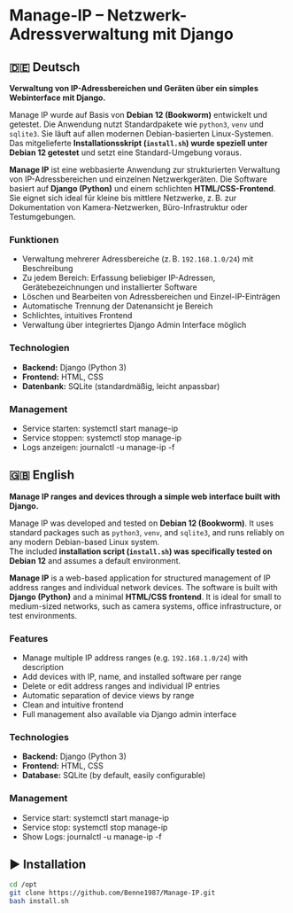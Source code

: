 # Manage-IP – Netzwerk-Adressverwaltung mit Django

## 🇩🇪 Deutsch
**Verwaltung von IP-Adressbereichen und Geräten über ein simples Webinterface mit Django.**

Manage IP wurde auf Basis von **Debian 12 (Bookworm)** entwickelt und getestet. Die Anwendung nutzt Standardpakete wie `python3`, `venv` und `sqlite3`. Sie läuft auf allen modernen Debian-basierten Linux-Systemen.  
Das mitgelieferte **Installationsskript (`install.sh`) wurde speziell unter Debian 12 getestet** und setzt eine Standard-Umgebung voraus.

**Manage IP** ist eine webbasierte Anwendung zur strukturierten Verwaltung von IP-Adressbereichen und einzelnen Netzwerkgeräten. Die Software basiert auf **Django (Python)** und einem schlichten **HTML/CSS-Frontend**. Sie eignet sich ideal für kleine bis mittlere Netzwerke, z. B. zur Dokumentation von Kamera-Netzwerken, Büro-Infrastruktur oder Testumgebungen.

### Funktionen
- Verwaltung mehrerer Adressbereiche (z. B. `192.168.1.0/24`) mit Beschreibung  
- Zu jedem Bereich: Erfassung beliebiger IP-Adressen, Gerätebezeichnungen und installierter Software  
- Löschen und Bearbeiten von Adressbereichen und Einzel-IP-Einträgen  
- Automatische Trennung der Datenansicht je Bereich  
- Schlichtes, intuitives Frontend  
- Verwaltung über integriertes Django Admin Interface möglich

### Technologien
- **Backend:** Django (Python 3)  
- **Frontend:** HTML, CSS 
- **Datenbank:** SQLite (standardmäßig, leicht anpassbar)

### Management
- Service starten: systemctl start manage-ip
- Service stoppen: systemctl stop manage-ip
- Logs anzeigen: journalctl -u manage-ip -f


## 🇬🇧 English
**Manage IP ranges and devices through a simple web interface built with Django.**  

Manage IP was developed and tested on **Debian 12 (Bookworm)**. It uses standard packages such as `python3`, `venv`, and `sqlite3`, and runs reliably on any modern Debian-based Linux system.  
The included **installation script (`install.sh`) was specifically tested on Debian 12** and assumes a default environment.

**Manage IP** is a web-based application for structured management of IP address ranges and individual network devices. The software is built with **Django (Python)** and a minimal **HTML/CSS frontend**. It is ideal for small to medium-sized networks, such as camera systems, office infrastructure, or test environments.

### Features
- Manage multiple IP address ranges (e.g. `192.168.1.0/24`) with description  
- Add devices with IP, name, and installed software per range  
- Delete or edit address ranges and individual IP entries  
- Automatic separation of device views by range  
- Clean and intuitive frontend  
- Full management also available via Django admin interface

### Technologies
- **Backend:** Django (Python 3)  
- **Frontend:** HTML, CSS
- **Database:** SQLite (by default, easily configurable)

### Management
- Service start: systemctl start manage-ip
- Service stop: systemctl stop manage-ip
- Show Logs: journalctl -u manage-ip -f


## ▶️ Installation
```bash
cd /opt
git clone https://github.com/Benne1987/Manage-IP.git
bash install.sh
